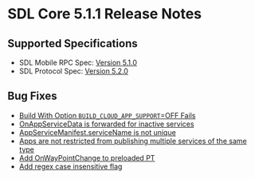 # SDL Core 5.1.1 Release Notes

## Supported Specifications
- SDL Mobile RPC Spec: [Version 5.1.0](https://github.com/smartdevicelink/rpc_spec/releases/tag/5.1.0)
- SDL Protocol Spec: [Version 5.2.0](https://github.com/smartdevicelink/protocol_spec/releases/tag/5.2.0)

## Bug Fixes

- [Build With Option `BUILD_CLOUD_APP_SUPPORT`=OFF Fails](https://github.com/smartdevicelink/sdl_core/issues/2895)
- [OnAppServiceData is forwarded for inactive services](https://github.com/smartdevicelink/sdl_core/issues/2893)
- [AppServiceManifest.serviceName is not unique](https://github.com/smartdevicelink/sdl_core/issues/2896)
- [Apps are not restricted from publishing multiple services of the same type](https://github.com/smartdevicelink/sdl_core/issues/2890)
- [Add OnWayPointChange to preloaded PT](https://github.com/smartdevicelink/sdl_core/pull/2889)
- [Add regex case insensitive flag](https://github.com/smartdevicelink/sdl_core/pull/2902)
